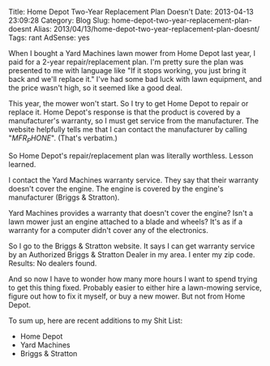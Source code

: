 Title: Home Depot Two-Year Replacement Plan Doesn't
Date: 2013-04-13 23:09:28
Category: Blog
Slug: home-depot-two-year-replacement-plan-doesnt
Alias: 2013/04/13/home-depot-two-year-replacement-plan-doesnt/
Tags: rant
AdSense: yes

When I bought a Yard Machines lawn mower from Home Depot last year, I paid for a 2-year repair/replacement plan. I'm pretty sure the plan was presented to me with language like "If it stops working, you just bring it back and we'll replace it." I've had some bad luck with lawn equipment, and the price wasn't high, so it seemed like a good deal.

This year, the mower won't start. So I try to get Home Depot to repair or replace it. Home Depot's response is that the product is covered by a manufacturer's warranty, so I must get service from the manufacturer. The website helpfully tells me that I can contact the manufacturer by calling "$MFR_PHONE$". (That's verbatim.)

So Home Depot's repair/replacement plan was literally worthless. Lesson learned.

I contact the Yard Machines warranty service. They say that their warranty doesn't cover the engine. The engine is covered by the engine's manufacturer (Briggs & Stratton).

Yard Machines provides a warranty that doesn't cover the engine? Isn't a lawn mower just an engine attached to a blade and wheels? It's as if a warranty for a computer didn't cover any of the electronics.

So I go to the Briggs & Stratton website. It says I can get warranty service by an Authorized Briggs & Stratton Dealer in my area. I enter my zip code. Results: No dealers found.

And so now I have to wonder how many more hours I want to spend trying to get this thing fixed. Probably easier to either hire a lawn-mowing service, figure out how to fix it myself, or buy a new mower. But not from Home Depot.

To sum up, here are recent additions to my Shit List:

- Home Depot
- Yard Machines
- Briggs & Stratton

